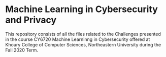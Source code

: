 # Machine Learning in Cybersecurity and Privacy
 
This repository consists of all the files related to the Challenges presented in the course CY6720 Machine Learninng in Cybersecurity offered at Khoury College of Computer Sciences, Northeastern University during the Fall 2020 Term. 
